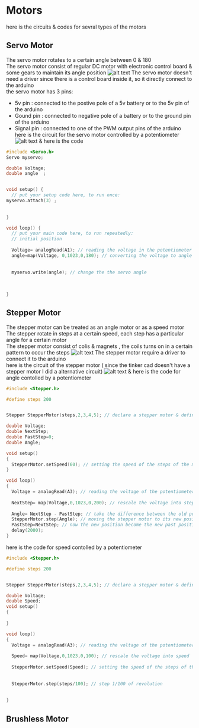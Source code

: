 # Motors
here is the circuits & codes for sevral types of the motors
## Servo Motor
The servo motor rotates to a certain angle between 0 & 180
<br />The servo motor consist of regular DC motor with electronic control board & some gears to maintain its angle position
![alt text](https://www.jameco.com/Jameco/workshop/Howitworks/how-servo-motors-work-fig2.jpg)
The servo motor doesn't need a driver since there is a control board inside it, so it directly connect to the arduino
<br />the servo motor has 3 pins:
* 5v pin : connected to the postive pole of a 5v battery or to the 5v pin of the arduino
* Gound pin : connected to negative pole of a battery or to the ground pin of the arduino
* Signal pin : connected to one of the PWM output pins of the arduino
<br />here is the circuit for the servo motor controlled by a potentiometer
![alt text](https://github.com/Maashn5/Motors/blob/main/Servo_test/servo%20motor%20movement.png)
& here is the code 
```c++
#include <Servo.h>
Servo myservo;

double Voltage; 
double angle  ;


void setup() {
  // put your setup code here, to run once:
myservo.attach(3) ;
  
 
}

void loop() {
  // put your main code here, to run repeatedly:
  // initial position
  
  Voltage= analogRead(A1); // reading the voltage in the potentiometer
  angle=map(Voltage, 0,1023,0,180); // converting the voltage to angle between 0 & 180
  
  
  myservo.write(angle); // change the the servo angle
  
  
  
}
```
## Stepper Motor
The stepper motor can be treated as an angle motor or as a speed motor
<br /> The stepper rotate in steps at a certain speed, each step has a particular angle for a certain motor
<br /> The stepper motor consist of colis & magnets , the coils turns on in a certain pattern to occur the steps
![alt text](https://www.amci.com/files/6215/9363/2691/stepper_current_4_steps.jpg)
The stepper motor require a driver to connect it to the arduino 
<br /> here is  the circuit of the stepper motor ( since the tinker cad doesn't have a stepper motor I did a alternative circuit)
![alt text](https://github.com/Maashn5/Motors/blob/main/StepperMotor_WithPotentiometer/stepper%20motor.png)
& here is the code for angle contolled by a potentiometer 
```c++
#include <Stepper.h>

#define steps 200


Stepper StepperMotor(steps,2,3,4,5); // declare a stepper motor & define its ports in the arduino

double Voltage;
double NextStep;
double PastStep=0;
double Angle;

void setup()
{
  StepperMotor.setSpeed(60); // setting the speed of the steps of the motor
}

void loop()
{
  Voltage = analogRead(A3); // reading the voltage of the potentiometer
  
  NextStep= map(Voltage,0,1023,0,200); // rescale the voltage into steps
    
  Angle= NextStep - PastStep; // take the difference between the old position & the new one 
  StepperMotor.step(Angle); // moving the stepper motor to its new position
  PastStep=NextStep; // now the new position become the new past position 
  delay(2000);
}
```
here is the code for speed contolled by a potentiometer
```c++
#include <Stepper.h>

#define steps 200


Stepper StepperMotor(steps,2,3,4,5); // declare a stepper motor & define its ports in the arduino

double Voltage;
double Speed;
void setup()
{
  
}

void loop()
{
  Voltage = analogRead(A3); // reading the voltage of the potentiometer
  
  Speed= map(Voltage,0,1023,0,100); // rescale the voltage into speed
  
  StepperMotor.setSpeed(Speed); // setting the speed of the steps of the motor  
  
  
  StepperMotor.step(steps/100); // step 1/100 of revolution 
  
  
}
```
## Brushless Motor

